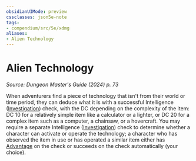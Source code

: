 ```yaml
---
obsidianUIMode: preview
cssclasses: json5e-note
tags:
- compendium/src/5e/xdmg
aliases:
- Alien Technology
---
```

# Alien Technology
*Source: Dungeon Master's Guide (2024) p. 73* 

When adventurers find a piece of technology that isn't from their world or time period, they can deduce what it is with a successful Intelligence ([Investigation](skills.md#Investigation)) check, with the DC depending on the complexity of the item: DC 10 for a relatively simple item like a calculator or a lighter, or DC 20 for a complex item such as a computer, a chainsaw, or a hovercraft. You may require a separate Intelligence ([Investigation](skills.md#Investigation)) check to determine whether a character can activate or operate the technology; a character who has observed the item in use or has operated a similar item either has [Advantage](/3-Mechanics/CLI/variant-rules/advantage-xphb.md) on the check or succeeds on the check automatically (your choice).